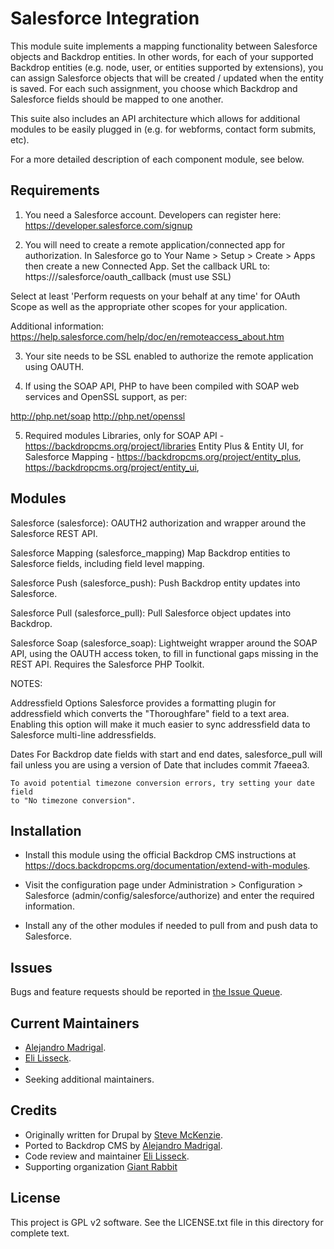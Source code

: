 Salesforce Integration
======================

This module suite implements a mapping functionality between Salesforce
objects and Backdrop entities. In other words, for each of your supported Backdrop
entities (e.g. node, user, or entities supported by extensions), you can
assign Salesforce objects that will be created / updated when the entity is
saved. For each such assignment, you choose which Backdrop and Salesforce fields
should be mapped to one another.

This suite also includes an API architecture which allows for additional
modules to be easily plugged in (e.g. for webforms, contact form submits,
etc).

For a more detailed description of each component module, see below.

Requirements
------------

1) You need a Salesforce account. Developers can register here:
   https://developer.salesforce.com/signup

2) You will need to create a remote application/connected app for
   authorization. In Salesforce go to Your Name > Setup > Create > Apps then
   create a new Connected App. Set the callback URL to:
   https://<your site>/salesforce/oauth_callback  (must use SSL)

Select at least 'Perform requests on your behalf at any time' for OAuth Scope
as well as the appropriate other scopes for your application.

Additional information:
https://help.salesforce.com/help/doc/en/remoteaccess_about.htm

3) Your site needs to be SSL enabled to authorize the remote application using
   OAUTH.

4) If using the SOAP API, PHP to have been compiled with SOAP web services and
   OpenSSL support, as per:

http://php.net/soap
http://php.net/openssl

5) Required modules
   Libraries, only for SOAP API - https://backdropcms.org/project/libraries
   Entity Plus & Entity UI, for Salesforce Mapping - https://backdropcms.org/project/entity_plus,
   https://backdropcms.org/project/entity_ui,

Modules
-------

Salesforce (salesforce):
  OAUTH2 authorization and wrapper around the Salesforce REST API.

Salesforce Mapping (salesforce_mapping)
  Map Backdrop entities to Salesforce fields, including field level mapping.

Salesforce Push (salesforce_push):
  Push Backdrop entity updates into Salesforce.

Salesforce Pull (salesforce_pull):
  Pull Salesforce object updates into Backdrop.

Salesforce Soap (salesforce_soap):
  Lightweight wrapper around the SOAP API, using the OAUTH access token, to
  fill in functional gaps missing in the REST API. Requires the Salesforce PHP
  Toolkit.

NOTES:

Addressfield Options
  Salesforce provides a formatting plugin for addressfield which converts the
  "Thoroughfare" field to a text area. Enabling this option will make it much
  easier to sync addressfield data to Salesforce multi-line addressfields.

Dates
  For Backdrop date fields with start and end dates, salesforce_pull will fail
  unless you are using a version of Date that includes commit 7faeea3.

    To avoid potential timezone conversion errors, try setting your date field
    to "No timezone conversion".

Installation
------------

- Install this module using the official Backdrop CMS instructions at
  https://docs.backdropcms.org/documentation/extend-with-modules.

- Visit the configuration page under Administration > Configuration > Salesforce
(admin/config/salesforce/authorize) and enter the required information.

- Install any of the other modules if needed to pull from and push data to
Salesforce.

Issues
------

Bugs and feature requests should be reported in [the Issue Queue](https://github.com/backdrop-contrib/salesforce/issues).

Current Maintainers
-------------------

- [Alejandro Madrigal](https://github.com/alemadlei).
- [Eli Lisseck](https://github.com/elisseck).
-
- Seeking additional maintainers.

Credits
-------

- Originally written for Drupal by [Steve McKenzie](http://drupal.org/user/45890).
- Ported to Backdrop CMS by [Alejandro Madrigal](https://github.com/alemadlei).
- Code review and maintainer [Eli Lisseck](https://github.com/elisseck).
- Supporting organization [Giant Rabbit](https://github.com/giant-rabbit)

License
-------

This project is GPL v2 software.
See the LICENSE.txt file in this directory for complete text.
